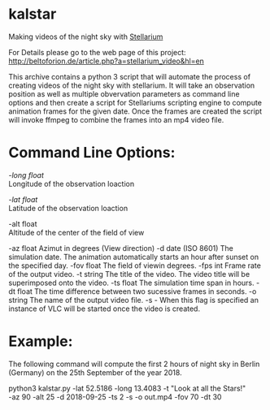 # kalstar
 Making videos of the night sky with [Stellarium](https://stellarium.org)
 
 For Details please go to the web page of this project:
 http://beltoforion.de/article.php?a=stellarium_video&hl=en
 
This archive contains a python 3 script that will automate the process of creating videos of the night sky with stellarium. It will take an observation position as well as multiple obvervation parameters as command line options and then create a script for Stellariums scripting engine to compute animation frames for the given date. Once the frames are created the script will invoke ffmpeg to combine the frames into an mp4 video file.

# Command Line Options:

_-long 	float_ 	
Longitude of the observation loaction

_-lat 	float_ 	
Latitude of the observation loaction

-alt 	float 	
Altitude of the center of the field of view

-az 	float 	Azimut in degrees (View direction)
-d 	date (ISO 8601) 	The simulation date. The animation automatically starts an hour after sunset on the specified day.
-fov 	float 	The field of viewin degrees.
-fps 	int 	Frame rate of the output video.
-t 	string 	The title of the video. The video title will be superimposed onto the video.
-ts 	float 	The simulation time span in hours.
-dt 	float 	The time difference between two sucessive frames in seconds.
-o 	string 	The name of the output video file.
-s 	- 	When this flag is specified an instance of VLC will be started once the video is created.

# Example:

The following command will compute the first 2 hours of night sky in Berlin (Germany) on the 25th September of the year 2018. 

python3 kalstar.py -lat 52.5186 -long 13.4083 -t "Look at all the Stars!" \
                   -az 90 -alt 25 -d 2018-09-25 -ts 2 -s -o out.mp4 -fov 70 -dt 30

